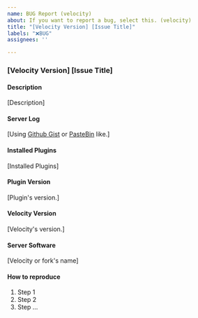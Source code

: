 ```yaml
---
name: BUG Report (velocity)
about: If you want to report a bug, select this. (velocity)
title: "[Velocity Version] [Issue Title]"
labels: "❌BUG"
assignees: ''

---
```


### [Velocity Version] [Issue Title]

#### Description

[Description]

#### Server Log

[Using [Github Gist](https://gist.github.com/) or [PasteBin](https://pastebin.com/) like.]

#### Installed Plugins
[Installed Plugins]

#### Plugin Version
[Plugin's version.]

#### Velocity Version
[Velocity's version.]

#### Server Software
[Velocity or fork's name]

#### How to reproduce
1. Step 1
1. Step 2
1. Step ...
